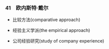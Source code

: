### 41　欧内斯特·戴尔

-   比较方法(comparative approach)
    
-   经验主义学派(the empirical approach)
    
-   公司经验研究(study of company experience)